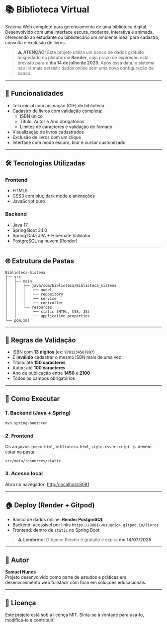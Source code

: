 # 📚 Biblioteca Virtual

Sistema Web completo para gerenciamento de uma biblioteca digital.
Desenvolvido com uma interface escura, moderna, interativa e animada,
oferecendo ao estudante ou bibliotecário um ambiente ideal para cadastro,
consulta e exclusão de livros.

> ⚠️ **ATENÇÃO:** Este projeto utiliza um banco de dados gratuito hospedado na plataforma **Render**, cujo prazo de expiração está previsto para o **dia 14 de julho de 2025**. Após essa data, o sistema não irá mais persistir dados online sem uma nova configuração de banco.

---

## 🌟 Funcionalidades

- Tela inicial com animação (GIF) de biblioteca
- Cadastro de livros com validação completa:
  - ISBN único
  - Título, Autor e Ano obrigatórios
  - Limites de caracteres e validação de formato
- Visualização de livros cadastrados
- Exclusão de livros com um clique
- Interface com modo escuro, blur e cursor customizado

---

## 🛠️ Tecnologias Utilizadas

### Frontend
- HTML5
- CSS3 com blur, dark mode e animações
- JavaScript puro

### Backend
- Java 17
- Spring Boot 3.1.0
- Spring Data JPA + Hibernate Validator
- PostgreSQL na nuvem (Render)

---

## 🌐 Estrutura de Pastas

```
Biblioteca-Sistema
├── src
│   ├── main
│   │   ├── java/com/biblioteca/Biblioteca_sistema
│   │   │   ├── model
│   │   │   ├── repository
│   │   │   ├── service
│   │   │   └── controller
│   │   └── resources
│   │       ├── static (HTML, CSS, JS)
│   │       └── application.properties
└── pom.xml
```

---

## 🔗 Regras de Validação

- ISBN com **13 dígitos** (ex: `9781234567897`)
- É **inválido** cadastrar o mesmo ISBN mais de uma vez
- Título: até **150 caracteres**
- Autor: até **100 caracteres**
- Ano de publicação entre **1450** e **2100**
- Todos os campos obrigatórios

---

## 🚀 Como Executar

### 1. Backend (Java + Spring)
```bash
mvn spring-boot:run
```

### 2. Frontend
Os arquivos `index.html`, `biblioteca.html`, `style.css` e `script.js` devem estar na pasta:
```
src/main/resources/static
```

### 3. Acesso local
Abra no navegador: [http://localhost:8081](http://localhost:8081)

---

## 🏠 Deploy (Render + Gitpod)

- Banco de dados online: **Render PostgreSQL**
- Backend: acessível por links `https://8081-<usuário>.gitpod.io/livros`
- Frontend: dentro de `static` no Spring Boot

> ⚠️ **Lembrete:** O banco Render é gratuito e expira **em 14/07/2025**.

---

## 👤 Autor

**Samuel Nunes**  
Projeto desenvolvido como parte de estudos e práticas em desenvolvimento web fullstack com foco em soluções educacionais.

---

## 📄 Licença

Este projeto está sob a licença MIT. Sinta-se à vontade para usá-lo, modificá-lo e contribuir!
